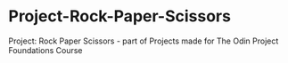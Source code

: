 # Project-Rock-Paper-Scissors
Project: Rock Paper Scissors - part of Projects made for The Odin Project Foundations Course
